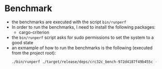 # Benchmark
- the benchmarks are executed with the script `bin/runperf`
- In order to run the benchmarks, I need to install the following packages:
    - cargo-criterion
- the `bin/runperf` script asks for sudo permissions to set the system to a good state
- an exmample of how to run the benchmarks is the following (executed from the project root):
    ```bash
    ./bin/runperf ./target/release/deps/crc32c_bench-972d4187f49b455c --bench
    ```
